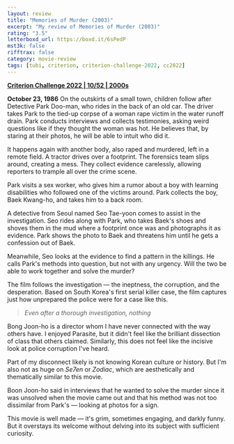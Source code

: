 ```yaml
---
layout: review
title: "Memories of Murder (2003)"
excerpt: "My review of Memories of Murder (2003)"
rating: "3.5"
letterboxd_url: https://boxd.it/6sPedP
mst3k: false
rifftrax: false
category: movie-review
tags: [tubi, criterion, criterion-challenge-2022, cc2022]
---
```


<b><a href="https://boxd.it/q4PJa/detail" title="Criterion Challenge 2022 | 10/52 | 2000s" target="_blank" rel="noopener">Criterion Challenge 2022 | 10/52 | 2000s</a></b>

<b>October 23, 1986</b>
On the outskirts of a small town, children follow after Detective Park Doo-man, who rides in the back of an old car. The driver takes Park to the tied-up corpse of a woman rape victim in the water runoff drain. Park conducts interviews and collects testimonies, asking weird questions like if they thought the woman was hot. He believes that, by staring at their photos, he will be able to intuit who did it.

It happens again with another body, also raped and murdered, left in a remote field. A tractor drives over a footprint. The forensics team slips around, creating a mess. They collect evidence carelessly, allowing reporters to trample all over the crime scene.

Park visits a sex worker, who gives him a rumor about a boy with learning disabilities who followed one of the victims around. Park collects the boy, Baek Kwang-ho, and takes him to a back room.

A detective from Seoul named Seo Tae-yoon comes to assist in the investigation. Seo rides along with Park, who takes Baek's shoes and shoves them in the mud where a footprint once was and photographs it as evidence. Park shows the photo to Baek and threatens him until he gets a confession out of Baek.

Meanwhile, Seo looks at the evidence to find a pattern in the killings. He calls Park's methods into question, but not with any urgency. Will the two be able to work together and solve the murder?

The film follows the investigation — the ineptness, the corruption, and the desperation. Based on South Korea's first serial killer case, the film captures just how unprepared the police were for a case like this.

<blockquote><i>Even after a thorough investigation, nothing</i></blockquote>Bong Joon-ho is a director whom I have never connected with the way others have. I enjoyed Parasite, but it didn't feel like the brilliant dissection of class that others claimed. Similarly, this does not feel like the incisive look at police corruption I've heard.

Part of my disconnect likely is not knowing Korean culture or history. But I'm also not as huge on <i>Se7en</i> or <i>Zodiac</i>, which are aesthetically and thematically similar to this movie.

Boon Joon-ho said in interviews that he wanted to solve the murder since it was unsolved when the movie came out and that his method was not too dissimilar from Park's — looking at photos for a sign.

This movie is well made — it's grim, sometimes engaging, and darkly funny. But it overstays its welcome without delving into its subject with sufficient curiosity.
